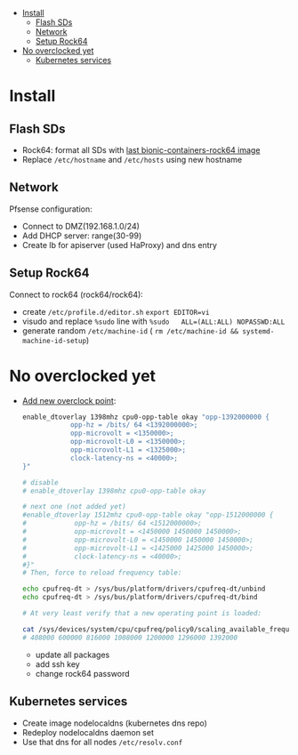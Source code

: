 - [Install](#install)
  - [Flash SDs](#flash-sds)
  - [Network](#network)
  - [Setup Rock64](#setup-rock64)
- [No overclocked yet](#no-overclocked-yet)
  - [Kubernetes services](#kubernetes-services)

# Install

## Flash SDs
- Rock64: format all SDs with [last bionic-containers-rock64 image](https://github.com/ayufan-rock64/linux-build/releases)
- Replace `/etc/hostname` and `/etc/hosts` using new hostname

## Network

Pfsense configuration:
- Connect to DMZ(192.168.1.0/24)
- Add DHCP server: range(30-99)
- Create lb for apiserver (used HaProxy) and dns entry

## Setup Rock64

Connect to rock64 (rock64/rock64):
- create `/etc/profile.d/editor.sh` `export EDITOR=vi`
- visudo and replace `%sudo` line with `%sudo   ALL=(ALL:ALL) NOPASSWD:ALL`
- generate random `/etc/machine-id` ( `rm /etc/machine-id && systemd-machine-id-setup`)
# No overclocked yet
- [Add new overclock point](https://github.com/ayufan-rock64/linux-build/blob/master/recipes/overclocking.md):
  ```bash
  enable_dtoverlay 1398mhz cpu0-opp-table okay "opp-1392000000 {
              opp-hz = /bits/ 64 <1392000000>;
              opp-microvolt = <1350000>;
              opp-microvolt-L0 = <1350000>;
              opp-microvolt-L1 = <1325000>;
              clock-latency-ns = <40000>;
  }"

  # disable
  # enable_dtoverlay 1398mhz cpu0-opp-table okay

  # next one (not added yet)
  #enable_dtoverlay 1512mhz cpu0-opp-table okay "opp-1512000000 {
  #            opp-hz = /bits/ 64 <1512000000>;
  #            opp-microvolt = <1450000 1450000 1450000>;
  #            opp-microvolt-L0 = <1450000 1450000 1450000>;
  #            opp-microvolt-L1 = <1425000 1425000 1450000>;
  #            clock-latency-ns = <40000>;
  #}"
  # Then, force to reload frequency table:

  echo cpufreq-dt > /sys/bus/platform/drivers/cpufreq-dt/unbind
  echo cpufreq-dt > /sys/bus/platform/drivers/cpufreq-dt/bind

  # At very least verify that a new operating point is loaded:

  cat /sys/devices/system/cpu/cpufreq/policy0/scaling_available_frequencies
  # 408000 600000 816000 1008000 1200000 1296000 1392000
  ```
  - update all packages
  - add ssh key
  - change rock64 password

## Kubernetes services

- Create image nodelocaldns (kubernetes dns repo)
- Redeploy nodelocaldns daemon set
- Use that dns for all nodes `/etc/resolv.conf`
